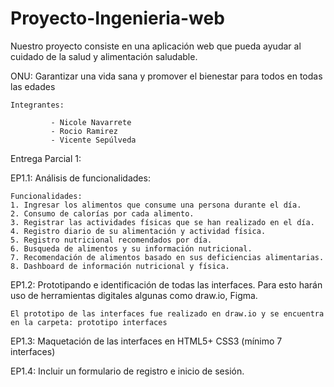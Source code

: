 # Proyecto-Ingenieria-web

Nuestro proyecto consiste en una aplicación web que pueda ayudar al cuidado de la salud y alimentación 
saludable.

ONU: Garantizar una vida sana y promover el bienestar para todos en todas las
edades


    Integrantes: 
             
             - Nicole Navarrete
             - Rocio Ramirez
             - Vicente Sepúlveda
             
           

Entrega Parcial 1:

EP1.1: Análisis de funcionalidades:

    Funcionalidades:
    1. Ingresar los alimentos que consume una persona durante el día.
    2. Consumo de calorías por cada alimento.
    3. Registrar las actividades físicas que se han realizado en el día.
    4. Registro diario de su alimentación y actividad física.
    5. Registro nutricional recomendados por día.
    6. Busqueda de alimentos y su información nutricional.
    7. Recomendación de alimentos basado en sus deficiencias alimentarias.
    8. Dashboard de información nutricional y física.

EP1.2: Prototipando e identificación de todas las interfaces. Para esto harán uso de herramientas digitales algunas como draw.io, Figma.
    
    El prototipo de las interfaces fue realizado en draw.io y se encuentra en la carpeta: prototipo interfaces

EP1.3: Maquetación de las interfaces en HTML5+ CSS3 (mínimo 7 interfaces)

EP1.4: Incluir un formulario de registro e inicio de sesión.
